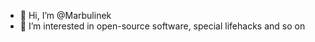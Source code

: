 - 👋 Hi, I’m @Marbulinek
- 👀 I’m interested in open-source software, special lifehacks and so on

<!---
Marbulinek/Marbulinek is a ✨ special ✨ repository because its `README.md` (this file) appears on your GitHub profile.
You can click the Preview link to take a look at your changes.
--->
